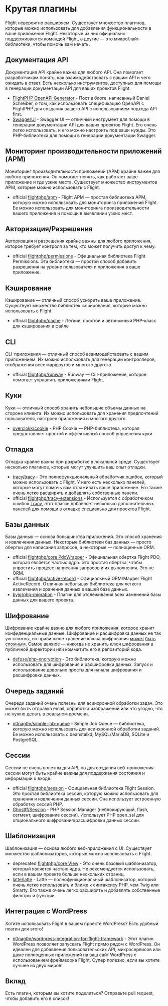 # Крутая плагины

Flight невероятно расширяем. Существует множество плагинов, которые можно использовать для добавления функциональности в ваше приложение Flight. Некоторые из них официально поддерживаются командой Flight, а другие — это микро/лайт-библиотеки, чтобы помочь вам начать.

## Документация API

Документация API крайне важна для любого API. Она помогает разработчикам понять, как взаимодействовать с вашим API и чего ожидать в ответ. Есть несколько инструментов, доступных для помощи в генерации документации API для ваших проектов Flight.

- [FlightPHP OpenAPI Generator](https://dev.to/danielsc/define-generate-and-implement-an-api-first-approach-with-openapi-generator-and-flightphp-1fb3) - Пост в блоге, написанный Daniel Schreiber, о том, как использовать спецификацию OpenAPI с FlightPHP для создания вашего API с использованием подхода API first.
- [SwaggerUI](https://github.com/zircote/swagger-php) - Swagger UI — отличный инструмент для помощи в генерации документации API для ваших проектов Flight. Его очень легко использовать, и его можно настроить под ваши нужды. Это PHP-библиотека для помощи в генерации документации Swagger.

## Мониторинг производительности приложений (APM)

Мониторинг производительности приложений (APM) крайне важен для любого приложения. Он помогает понять, как работает ваше приложение и где узкие места. Существует множество инструментов APM, которые можно использовать с Flight.
- <span class="badge bg-primary">official</span> [flightphp/apm](/awesome-plugins/apm) - Flight APM — простая библиотека APM, которую можно использовать для мониторинга приложений Flight. Ее можно использовать для мониторинга производительности вашего приложения и помощи в выявлении узких мест.

## Авторизация/Разрешения

Авторизация и разрешения крайне важны для любого приложения, которое требует контроля за тем, кто может получить доступ к чему.

- <span class="badge bg-primary">official</span> [flightphp/permissions](/awesome-plugins/permissions) - Официальная библиотека Flight Permissions. Эта библиотека — простой способ добавить разрешения на уровне пользователя и приложения в ваше приложение. 

## Кэширование

Кэширование — отличный способ ускорить ваше приложение. Существует множество библиотек кэширования, которые можно использовать с Flight.

- <span class="badge bg-primary">official</span> [flightphp/cache](/awesome-plugins/php-file-cache) - Легкий, простой и автономный PHP-класс для кэширования в файле

## CLI

CLI-приложения — отличный способ взаимодействовать с вашим приложением. Их можно использовать для генерации контроллеров, отображения всех маршрутов и многого другого.

- <span class="badge bg-primary">official</span> [flightphp/runway](/awesome-plugins/runway) - Runway — CLI-приложение, которое помогает управлять приложениями Flight.

## Куки

Куки — отличный способ хранить небольшие объемы данных на стороне клиента. Их можно использовать для хранения предпочтений пользователя, настроек приложения и многого другого.

- [overclokk/cookie](/awesome-plugins/php-cookie) - PHP Cookie — PHP-библиотека, которая предоставляет простой и эффективный способ управления куки.

## Отладка

Отладка крайне важна при разработке в локальной среде. Существует несколько плагинов, которые могут улучшить ваш опыт отладки.

- [tracy/tracy](/awesome-plugins/tracy) - Это полнофункциональный обработчик ошибок, который можно использовать с Flight. У него есть несколько панелей, которые могут помочь вам отлаживать ваше приложение. Его также очень легко расширять и добавлять собственные панели.
- <span class="badge bg-primary">official</span> [flightphp/tracy-extensions](/awesome-plugins/tracy-extensions) - Используется с обработчиком ошибок [Tracy](/awesome-plugins/tracy), этот плагин добавляет несколько дополнительных панелей для помощи в отладке специально для проектов Flight.

## Базы данных

Базы данных — основа большинства приложений. Это способ хранения и извлечения данных. Некоторые библиотеки баз данных — просто обертки для написания запросов, а некоторые — полноценные ORM.

- <span class="badge bg-primary">official</span> [flightphp/core PdoWrapper](/learn/pdo-wrapper) - Официальная обертка Flight PDO, которая является частью ядра. Это простая обертка, чтобы упростить процесс написания запросов и их выполнения. Это не ORM.
- <span class="badge bg-primary">official</span> [flightphp/active-record](/awesome-plugins/active-record) - Официальный ORM/Mapper Flight ActiveRecord. Отличная небольшая библиотека для легкого извлечения и хранения данных в вашей базе данных.
- [byjg/php-migration](/awesome-plugins/migrations) - Плагин для отслеживания всех изменений базы данных для вашего проекта.

## Шифрование

Шифрование крайне важно для любого приложения, которое хранит конфиденциальные данные. Шифрование и расшифровка данных не так уж сложны, но правильное хранение ключа шифрования [может](https://stackoverflow.com/questions/6767839/where-should-i-store-an-encryption-key-for-php#:~:text=Write%20a%20php%20config%20file%20and%20store%20it,folder%20is%20not%20accessible%20to%20the%20end%20user.) [быть](https://www.reddit.com/r/PHP/comments/luqsn/the_encryption_key_where_do_you_store_it/) [сложным](https://security.stackexchange.com/questions/48047/location-to-store-an-encryption-key). Самое важное — никогда не хранить ключ шифрования в публичной директории или коммитить его в репозиторий кода.

- [defuse/php-encryption](/awesome-plugins/php-encryption) - Это библиотека, которую можно использовать для шифрования и расшифровки данных. Запуск и использование довольно просты для начала шифрования и расшифровки данных.

## Очередь заданий

Очереди заданий очень полезны для асинхронной обработки задач. Это может быть отправка email, обработка изображений или что угодно, что не нужно делать в реальном времени.

- [n0nag0n/simple-job-queue](/awesome-plugins/simple-job-queue) - Simple Job Queue — библиотека, которую можно использовать для асинхронной обработки заданий. Ее можно использовать с beanstalkd, MySQL/MariaDB, SQLite и PostgreSQL.

## Сессии

Сессии не очень полезны для API, но для создания веб-приложения сессии могут быть крайне важны для поддержания состояния и информации о входе.

- <span class="badge bg-primary">official</span> [flightphp/session](/awesome-plugins/session) - Официальная библиотека Flight Session. Это простая библиотека сессий, которую можно использовать для хранения и извлечения данных сессии. Она использует встроенную обработку сессий PHP.
- [Ghostff/Session](/awesome-plugins/ghost-session) - PHP Session Manager (неблокирующий, flash, сегмент, шифрование сессии). Использует PHP open_ssl для опционального шифрования/расшифровки данных сессии.

## Шаблонизация

Шаблонизация — основа любого веб-приложения с UI. Существует множество шаблонизаторов, которые можно использовать с Flight.

- <span class="badge bg-warning">deprecated</span> [flightphp/core View](/learn#views) - Это очень базовый шаблонизатор, который является частью ядра. Не рекомендуется использовать, если в вашем проекте больше нескольких страниц.
- [latte/latte](/awesome-plugins/latte) - Latte — полнофункциональный шаблонизатор, который очень легко использовать и ближе к синтаксису PHP, чем Twig или Smarty. Его также очень легко расширять и добавлять собственные фильтры и функции.

## Интеграция с WordPress

Хотите использовать Flight в вашем проекте WordPress? Есть удобный плагин для этого!

- [n0nag0n/wordpress-integration-for-flight-framework](/awesome-plugins/n0nag0n_wordpress) - Этот плагин WordPress позволяет запускать Flight прямо рядом с WordPress. Он идеален для добавления пользовательских API, микросервисов или даже полноценных приложений на ваш сайт WordPress с использованием фреймворка Flight. Супер полезно, если вы хотите лучшее из двух миров!

## Вклад

Есть плагин, которым вы хотите поделиться? Отправьте pull request, чтобы добавить его в список!